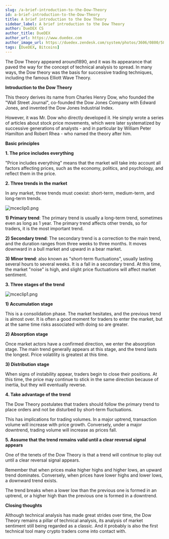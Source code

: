 ```yaml
---
slug: /a-brief-introduction-to-the-Dow-Theory
id: a-brief-introduction-to-the-Dow-Theory
title: A brief introduction to the Dow Theory
sidebar_label: A brief introduction to the Dow Theory
author: DueDEX CS
author_title: DueDEX
author_url: https://www.duedex.com
author_image_url: https://duedex.zendesk.com/system/photos/3606/0800/5893/twitter4.png
tags: [DueDEX, Bitcoins]
---
```


The Dow Theory appeared around1890, and it was its appearance that paved the way for the concept of technical analysis to spread. In many ways, the Dow theory was the basis for successive trading techniques, including the famous Elliott Wave Theory.

**Introduction to the Dow Theory**

This theory derives its name from Charles Henry Dow, who founded the "Wall Street Journal", co-founded the Dow Jones Company with Edward Jones, and invented the Dow Jones Industrial Index.

However, it was Mr. Dow who directly developed it. He simply wrote a series of articles about stock price movements, which were later systematized by successive generations of analysts - and in particular by William Peter Hamilton and Robert Rhea - who named the theory after him.

**Basic principles**

**1. The price includes everything**

"Price includes everything" means that the market will take into account all factors affecting prices, such as the economy, politics, and psychology, and reflect them in the price.

**2. Three trends in the market**

In any market, three trends must coexist: short-term, medium-term, and long-term trends.

![mceclip0.png](https://duedex.zendesk.com/hc/article_attachments/360088659374/mceclip0.png)

**1) Primary trend**: The primary trend is usually a long-term trend, sometimes even as long as 1 year. The primary trend affects other trends, so for traders, it is the most important trend.

**2) Secondary trend**: The secondary trend is a correction to the main trend, and the duration ranges from three weeks to three months. It moves downward in a bull market and upward in a bear market.

**3) Minor trend**: also known as "short-term fluctuations", usually lasting several hours to several weeks. It is a fall in a secondary trend. At this time, the market "noise" is high, and slight price fluctuations will affect market sentiment.

**3. Three stages of the trend**

![mceclip1.png](https://duedex.zendesk.com/hc/article_attachments/360088659474/mceclip1.png)

**1) Accumulation stage**

This is a consolidation phase. The market hesitates, and the previous trend is almost over. It is often a good moment for traders to enter the market, but at the same time risks associated with doing so are greater.

**2) Absorption stage**

Once market actors have a confirmed direction, we enter the absorption stage. The main trend generally appears at this stage, and the trend lasts the longest. Price volatility is greatest at this time.

**3) Distribution stage**

When signs of instability appear, traders begin to close their positions. At this time, the price may continue to stick in the same direction because of inertia, but they will eventually reverse.

**4. Take advantage of the trend**

The Dow Theory postulates that traders should follow the primary trend to place orders and not be disturbed by short-term fluctuations.

This has implications for trading volumes. In a major uptrend, transaction volume will increase with price growth. Conversely, under a major downtrend, trading volume will increase as prices fall.

**5. Assume that the trend remains valid until a clear reversal signal appears**

One of the tenets of the Dow Theory is that a trend will continue to play out until a clear reversal signal appears.

Remember that when prices make higher highs and higher lows, an upward trend dominates. Conversely, when prices have lower highs and lower lows, a downward trend exists.

The trend breaks when a lower low than the previous one is formed in an uptrend, or a higher high than the previous one is formed in a downtrend.

**Closing thoughts**

Although technical analysis has made great strides over time, the Dow Theory remains a pillar of technical analysis, its analysis of market sentiment still being regarded as a classic. And it probably is also the first technical tool many crypto traders come into contact with.
